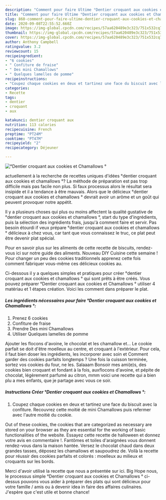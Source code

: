 ```yaml
---
description: "Comment pour faire Ultime °Dentier croquant aux cookies et Chamallows °"
title: "Comment pour faire Ultime °Dentier croquant aux cookies et Chamallows °"
slug: 860-comment-pour-faire-ultime-dentier-croquant-aux-cookies-et-chamallows
date: 2020-09-08T22:55:52.660Z
image: https://img-global.cpcdn.com/recipes/57aa620489e3c323/751x532cq70/dentier-croquant-aux-cookies-et-chamallows-photo-principale-de-la-recette.jpg
thumbnail: https://img-global.cpcdn.com/recipes/57aa620489e3c323/751x532cq70/dentier-croquant-aux-cookies-et-chamallows-photo-principale-de-la-recette.jpg
cover: https://img-global.cpcdn.com/recipes/57aa620489e3c323/751x532cq70/dentier-croquant-aux-cookies-et-chamallows-photo-principale-de-la-recette.jpg
author: Anthony Campbell
ratingvalue: 3.2
reviewcount: 15
recipeingredient:
- "6 cookies"
- " Confiture de fraise"
- " Des mini Chamallows"
- " Quelques lamelles de pomme"
recipeinstructions:
- "Coupez chaque cookies en deux et tartinez une face du biscuit avec la confiture. Recouvrez cette moitié de mini Chamallows puis refermer avec l&#39;autre moitié du cookie."
categories:
- Recette
tags:
- dentier
- croquant
- aux

katakunci: dentier croquant aux 
nutrition: 113 calories
recipecuisine: French
preptime: "PT24M"
cooktime: "PT47M"
recipeyield: "2"
recipecategory: Déjeuner

---
```



![°Dentier croquant aux cookies et Chamallows °](https://img-global.cpcdn.com/recipes/57aa620489e3c323/751x532cq70/dentier-croquant-aux-cookies-et-chamallows-photo-principale-de-la-recette.jpg)

actuellement à la recherche de recettes uniques d'idées °dentier croquant aux cookies et chamallows °? La méthode de préparation est pas trop difficile mais pas facile non plus. Si faux processus alors le résultat sera insipide et il a tendance à être mauvais. Alors que le délicieux °dentier croquant aux cookies et chamallows ° devrait avoir un arôme et un goût qui peuvent provoquer notre appétit.

Il y a plusieurs choses qui plus ou moins affectent la qualité gustative de °dentier croquant aux cookies et chamallows °, start du type d'ingrédients, puis la sélection des ingrédients frais, jusqu'à comment faire et servir. Pas besoin étourdi if veux prépare °dentier croquant aux cookies et chamallows ° délicieux à chez vous, car tant que vous connaissez le truc, ce plat peut être devenir plat spécial.

Pour en savoir plus sur les aliments de cette recette de biscuits, rendez-vous ici sur notre guide des aliments. Nouveau DIY Cuisine cette semaine ! Pour changer un peu des cookies traditionnels apprenez cette fois comment fabriquer vous-même ces délicieux cookies au.


Ci-dessous il y a quelques simples et pratiques pour créer °dentier croquant aux cookies et chamallows ° qui sont prêts à être créés. Vous pouvez préparer °Dentier croquant aux cookies et Chamallows ° utiliser 4 matériau et 1 étapes création. Voici les comment dans préparer le plat.

<!--inarticleads1-->

##### Les ingrédients nécessaires pour faire °Dentier croquant aux cookies et Chamallows °:

1. Prenez 6 cookies
1.   Confiture de fraise
1. Prendre  Des mini Chamallows
1. Utiliser  Quelques lamelles de pomme


Ajouter les flocons d&#39;avoine, le chocolat et les chamallow et… Le cookie parfait se doit d&#39;être moelleux au centre, et croquant à l&#39;extérieur. Pour cela, il faut bien doser les ingrédients, les incorporer avec soin et Comment garder des cookies parfaits longtemps ? Une fois la cuisson terminée, sortez vos cookies du four, ne les. Salaaam Bonsoir mes ami(e)s, des cookies bien croquant et fondant à la fois, auxflocons d&#39;avoine, et pépite de chocolat, légèrement parfumé au citron, mmm voici une recette qui a bien plu a mes enfants, que je partage avec vous ce soir. 

<!--inarticleads2-->

##### Instructions Créer °Dentier croquant aux cookies et Chamallows °:

1. Coupez chaque cookies en deux et tartinez une face du biscuit avec la confiture. Recouvrez cette moitié de mini Chamallows puis refermer avec l&#39;autre moitié du cookie.


Out of these cookies, the cookies that are categorized as necessary are stored on your browser as they are essential for the working of basic functionalities of the website. Essayez cette recette de halloween et donnez votre avis en commentaire !. Fantômes et toiles d&#39;araignées vous donnent rendez-vous dans la maison hantée. Versez le chocolat chaud dans deux grandes tasses, déposez les chamallows et saupoudrez de. Voilà la recette pour réussir des cookies parfaits et colorés : moelleux au milieux et croquants sur les bords. 


Merci d'avoir utilisé la recette que nous a présentée sur ici. Big Hope nous, le processus simple °Dentier croquant aux cookies et Chamallows ° ci-dessus pouvons vous aider à préparer des plats qui sont délicieux pour votre famille / amis ou à devenir idea in faire des affaires culinaires. J'espère que c'est utile et bonne chance!
